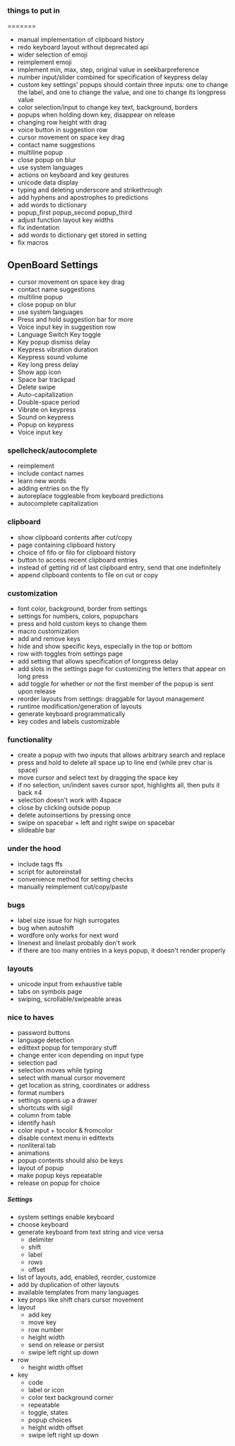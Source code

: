 ### things to put in ###
=======
+ manual implementation of clipboard history
+ redo keyboard layout without deprecated api
+ wider selection of emoji
+ reimplement emoji
+ implement min, max, step, original value in seekbarpreference
+ number input/slider combined for specification of keypress delay
+ custom key settings' popups should contain three inputs: one to change the label, and one to change the value, and one to change its longpress value
+ color selection/input to change key text, background, borders
+ popups when holding down key, disappear on release
+ changing row height with drag
+ voice button in suggestion row
+ cursor movement on space key drag
+ contact name suggestions
+ multiline popup
+ close popup on blur
+ use system languages
+ actions on keyboard and key gestures
+ unicode data display
+ typing and deleting underscore and strikethrough
+ add hyphens and apostrophes to predictions
+ add words to dictionary
+ popup_first popup_second popup_third
+ adjust function layout key widths 
+ fix indentation
+ add words to dictionary get stored in setting 
+ fix macros

## OpenBoard Settings ##
+ cursor movement on space key drag
+ contact name suggestions
+ multiline popup
+ close popup on blur
+ use system languages
+ Press and hold suggestion bar for more
+ Voice input key in suggestion row
+ Language Switch Key toggle
+ Key popup dismiss delay
+ Keypress vibration duration
+ Keypress sound volume
+ Key long press delay
+ Show app icon
+ Space bar trackpad
+ Delete swipe
+ Auto-capitalization
+ Double-space period
+ Vibrate on keypress
+ Sound on keypress
+ Popup on keypress
+ Voice input key

### spellcheck/autocomplete ###
+ reimplement
+ include contact names
+ learn new words
+ adding entries on the fly
+ autoreplace toggleable from keyboard predictions 
+ autocomplete capitalization

### clipboard ###
+ show clipboard contents after cut/copy
+ page containing clipboard history
+ choice of fifo or filo for clipboard history
+ button to access recent clipboard entries
+ instead of getting rid of last clipboard entry, send that one indefinitely
+ append clipboard contents to file on cut or copy

### customization ###
+ font color, background, border from settings
+ settings for numbers, colors, popupchars
+ press and hold custom keys to change them
+ macro customization
+ add and remove keys
+ hide and show specific keys, especially in the top or bottom
+ row with toggles from settings page
+ add setting that allows specification of longpress delay
+ add slots in the settings page for customizing the letters that appear on long press
+ add toggle for whether or not the first member of the popup is sent upon release
+ reorder layouts from settings: draggable for layout management
+ runtime modification/generation of layouts
+ generate keyboard programmatically
+ key codes and labels customizable

### functionality ###
+ create a popup with two inputs that allows arbitrary search and replace
+ press and hold to delete all space up to line end (while prev char is space)
+ move cursor and select text by dragging the space key
+ if no selection, un/indent saves cursor spot, highlights all, then puts it back ±4
+ selection doesn't work with 4space
+ close by clicking outside popup
+ delete autoinsertions by pressing once
+ swipe on spacebar + left and right swipe on spacebar
+ slideable bar

### under the hood ###
+ include tags ffs
+ script for autoreinstall
+ convenience method for setting checks
+ manually reimplement cut/copy/paste

### bugs ###
+ label size issue for high surrogates
+ bug when autoshift
+ wordfore only works for next word
+ linenext and linelast probably don't work
+ if there are too many entries in a keys popup, it doesn't render properly

### layouts ###
+ unicode input from exhaustive table
+ tabs on symbols page 
+ swiping, scrollable/swipeable areas

### nice to haves ###
+ password buttons
+ language detection
+ edittext popup for temporary stuff
+ change enter icon depending on input type
+ selection pad
+ selection moves while typing
+ select with manual cursor movement
+ get location as string, coordinates or address
+ format numbers
+ settings opens up a drawer
+ shortcuts with sigil
+ column from table
+ identify hash
+ color input + tocolor & fromcolor
+ disable context menu in edittexts
+ nonliteral tab
+ animations
+ popup contents should also be keys
+ layout of popup
+ make popup keys repeatable
+ release on popup for choice


##### Settings #####
+ system settings enable keyboard
+ choose keyboard
+ generate keyboard from text string and vice versa
    + delimiter
    + shift
    + label
    + rows
    + offset
+ list of layouts, add, enabled, reorder, customize
+ add by duplication of other layouts
+ available templates from many languages
+ key props like shift chars cursor movement
+ layout
    + add key
    + move key
    + row number
    + height width
    + send on release or persist
    + swipe left right up down
+ row
    + height width offset
+ key
    + code
    + label or icon
    + color text background corner
    + repeatable
    + toggle, states
    + popup choices
    + height width offset
    + swipe left right up down


